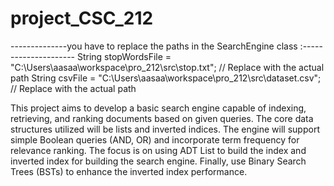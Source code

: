 # project_CSC_212
--------------you have to replace the paths in the SearchEngine class :---------------------
String stopWordsFile = "C:\\Users\\aasaa\\workspace\\pro_212\\src\\stop.txt"; // Replace with the actual path
String csvFile = "C:\\Users\\aasaa\\workspace\\pro_212\\src\\dataset.csv"; // Replace with the actual path

This project aims to develop a basic search engine capable of indexing, retrieving, and ranking
documents based on given queries. The core data structures utilized will be lists and inverted
indices. The engine will support simple Boolean queries (AND, OR) and incorporate term
frequency for relevance ranking. The focus is on using ADT List to build the index and inverted
index for building the search engine. Finally, use Binary Search Trees (BSTs) to enhance the
inverted index performance.
